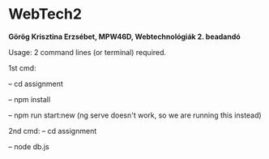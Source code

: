 # WebTech2
**Görög Krisztina Erzsébet, MPW46D, Webtechnológiák 2. beadandó**

Usage: 2 command lines (or terminal) required.

1st cmd:

– cd assignment

– npm install

– npm run start:new
  (ng serve doesn't work, so we are running this instead)

2nd cmd:
– cd assignment

– node db.js